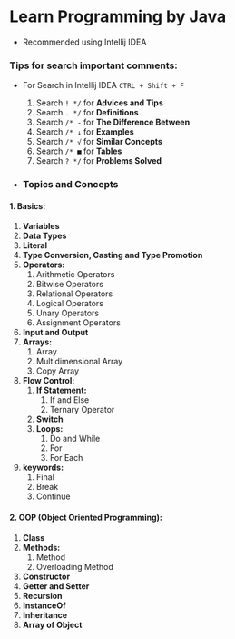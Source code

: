 # Learn Programming by Java

- Recommended using Intellij IDEA

### Tips for search important comments:

- For Search in Intellij IDEA `CTRL + Shift + F`

    1. Search `! */` for **Advices and Tips**
    2. Search `. */` for **Definitions**
    3. Search `/* -` for **The Difference Between**
    4. Search `/* ↓` for **Examples**
    5. Search `/* √` for **Similar Concepts**
    6. Search `/* ■` for **Tables**
    7. Search `? */` for **Problems Solved**

- ### Topics and Concepts

#### 1. Basics:

1. **Variables**
2. **Data Types**
3. **Literal**
4. **Type Conversion, Casting and Type Promotion**
5. **Operators:**
    1. Arithmetic Operators
    2. Bitwise Operators
    3. Relational Operators
    4. Logical Operators
    5. Unary Operators
    6. Assignment Operators
6. **Input and Output**
7. **Arrays:**
    1. Array
    2. Multidimensional Array
    3. Copy Array
8. **Flow Control:**
    1. **If Statement:**
        1. If and Else
        2. Ternary Operator
    2. **Switch**
    3. **Loops:**
        1. Do and While
        2. For
        3. For Each
9. **keywords:**
    1. Final
    2. Break
    3. Continue

#### 2. OOP (Object Oriented Programming):

1. **Class**
2. **Methods:**
    1. Method
    2. Overloading Method
3. **Constructor**
4. **Getter and Setter**
5. **Recursion**
6. **InstanceOf**
7. **Inheritance**
8. **Array of Object**
